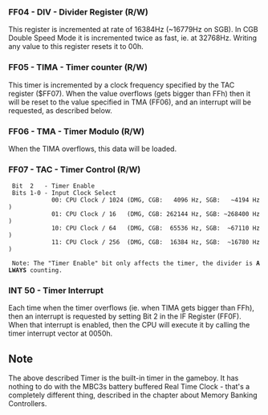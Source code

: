 ### FF04 - DIV - Divider Register (R/W)

This register is incremented at rate of 16384Hz (\~16779Hz on SGB). In
CGB Double Speed Mode it is incremented twice as fast, ie. at 32768Hz.
Writing any value to this register resets it to 00h.

### FF05 - TIMA - Timer counter (R/W)

This timer is incremented by a clock frequency specified by the TAC
register (\$FF07). When the value overflows (gets bigger than FFh) then
it will be reset to the value specified in TMA (FF06), and an interrupt
will be requested, as described below.

### FF06 - TMA - Timer Modulo (R/W)

When the TIMA overflows, this data will be loaded.

### FF07 - TAC - Timer Control (R/W)

` Bit  2   - Timer Enable`\
` Bits 1-0 - Input Clock Select`\
`            00: CPU Clock / 1024 (DMG, CGB:   4096 Hz, SGB:   ~4194 Hz)`\
`            01: CPU Clock / 16   (DMG, CGB: 262144 Hz, SGB: ~268400 Hz)`\
`            10: CPU Clock / 64   (DMG, CGB:  65536 Hz, SGB:  ~67110 Hz)`\
`            11: CPU Clock / 256  (DMG, CGB:  16384 Hz, SGB:  ~16780 Hz)`\
` `\
` Note: The "Timer Enable" bit only affects the timer, the divider is `**`ALWAYS`**` counting.`

### INT 50 - Timer Interrupt

Each time when the timer overflows (ie. when TIMA gets bigger than FFh),
then an interrupt is requested by setting Bit 2 in the IF Register
(FF0F). When that interrupt is enabled, then the CPU will execute it by
calling the timer interrupt vector at 0050h.

Note
----

The above described Timer is the built-in timer in the gameboy. It has
nothing to do with the MBC3s battery buffered Real Time Clock - that\'s
a completely different thing, described in the chapter about Memory
Banking Controllers.

